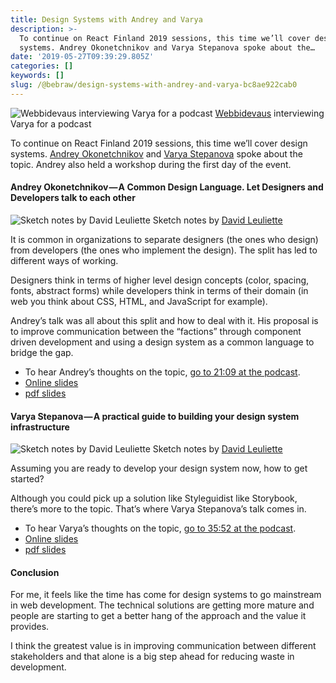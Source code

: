 ```yaml
---
title: Design Systems with Andrey and Varya
description: >-
  To continue on React Finland 2019 sessions, this time we’ll cover design
  systems. Andrey Okonetchnikov and Varya Stepanova spoke about the…
date: '2019-05-27T09:39:29.805Z'
categories: []
keywords: []
slug: /@bebraw/design-systems-with-andrey-and-varya-bc8ae922cab0
---
```


![[Webbidevaus](https://webbidevaus.fi) interviewing Varya for a podcast](img/1__61Ub71rYGRhiWpnmiwOQgg.jpeg)
[Webbidevaus](https://webbidevaus.fi) interviewing Varya for a podcast

To continue on React Finland 2019 sessions, this time we’ll cover design systems. [Andrey Okonetchnikov](http://okonet.ru) and [Varya Stepanova](https://varya.me) spoke about the topic. Andrey also held a workshop during the first day of the event.

#### Andrey Okonetchnikov — A Common Design Language. Let Designers and Developers talk to each other

![Sketch notes by [David Leuliette](https://davidl.fr/)](img/1__q4rUj63HjeefZv7YN1q46Q.jpeg)
Sketch notes by [David Leuliette](https://davidl.fr/)

It is common in organizations to separate designers (the ones who design) from developers (the ones who implement the design). The split has led to different ways of working.

Designers think in terms of higher level design concepts (color, spacing, fonts, abstract forms) while developers think in terms of their domain (in web you think about CSS, HTML, and JavaScript for example).

Andrey’s talk was all about this split and how to deal with it. His proposal is to improve communication between the “factions” through component driven development and using a design system as a common language to bridge the gap.

*   To hear Andrey’s thoughts on the topic, [go to 21:09 at the podcast](https://webbidevaus.fi/44).
*   [Online slides](https://speakerdeck.com/okonet/a-common-design-language)
*   [pdf slides](https://slides.react-finland.fi/2019/andrey-okonetchnikov.pdf)

#### Varya Stepanova — A practical guide to building your design system infrastructure

![Sketch notes by [David Leuliette](https://davidl.fr/)](img/1__yCdZlB3U8I6vOcxMm__txgQ.jpeg)
Sketch notes by [David Leuliette](https://davidl.fr/)

Assuming you are ready to develop your design system now, how to get started?

Although you could pick up a solution like Styleguidist like Storybook, there’s more to the topic. That’s where Varya Stepanova’s talk comes in.

*   To hear Varya’s thoughts on the topic, [go to 35:52 at the podcast](https://webbidevaus.fi/44).
*   [Online slides](https://varya.me/react-finland-2019/)
*   [pdf slides](https://slides.react-finland.fi/2019/varya-stepanova.pdf)

#### Conclusion

For me, it feels like the time has come for design systems to go mainstream in web development. The technical solutions are getting more mature and people are starting to get a better hang of the approach and the value it provides.

I think the greatest value is in improving communication between different stakeholders and that alone is a big step ahead for reducing waste in development.